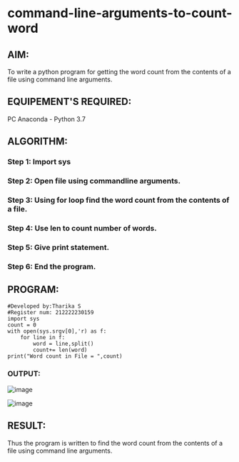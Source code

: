 # command-line-arguments-to-count-word
## AIM:
To write a python program for getting the word count from the contents of a file using command line arguments.
## EQUIPEMENT'S REQUIRED: 
PC
Anaconda - Python 3.7
## ALGORITHM: 
### Step 1: Import sys

### Step 2: Open file using commandline arguments.
 
### Step 3: Using for loop find the word count from the contents of a file.

### Step 4: Use len to count number of words. 

### Step 5: Give print statement.

### Step 6: End the program.

## PROGRAM:
```
#Developed by:Tharika S
#Register num: 212222230159
import sys
count = 0
with open(sys.srgv[0],'r) as f:
    for line in f:
        word = line,split()
        count+= len(word)
print("Word count in File = ",count)   
```

### OUTPUT:
![image](https://github.com/tharikasankar/command-line-arguments-to-count-word/assets/119475507/28575e90-5be3-4c99-bd1b-d51e4b55824f)

![image](https://github.com/tharikasankar/command-line-arguments-to-count-word/assets/119475507/3007feb9-98cd-4311-9fa4-3d5e5fd2f7e4)



## RESULT:
Thus the program is written to find the word count from the contents of a file using command line arguments.
